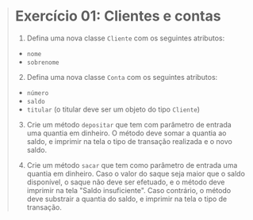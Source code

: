 > # Exercício 01: Clientes e contas
>
> 1. Defina uma nova classe `Cliente` com os seguintes atributos:
>   * `nome`
>   * `sobrenome`
>   
> 2. Defina uma nova classe `Conta` com os seguintes atributos:
>   * `número`
>   * `saldo`
>   * `titular` (o titular deve ser um objeto do tipo `Cliente`)
>
> 3. Crie um método `depositar` que tem com parâmetro de entrada uma quantia em dinheiro. O método deve somar a quantia ao saldo, e imprimir na tela o tipo de transação realizada e o novo saldo.
>
> 4. Crie um método `sacar` que tem como parâmetro de entrada uma quantia em dinheiro. Caso o valor do saque seja maior que o saldo disponível, o saque não deve ser efetuado, e o método deve imprimir na tela "Saldo insuficiente". Caso contrário, o método deve substrair a quantia do saldo, e imprimir na tela o tipo de transação.
